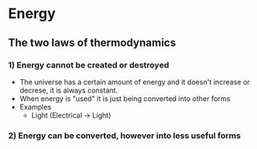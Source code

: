# Energy
## The two laws of thermodynamics
### 1) Energy cannot be created or destroyed
- The universe has a certain amount of energy and it doesn't increase or decrese, it is always constant.
- When energy is "used" it is just being converted into other forms
- Examples
	- Light (Electrical -> Light)


### 2) Energy can be converted, however into less useful forms
